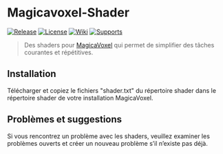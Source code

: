 # Magicavoxel-Shader

[![Release](https://img.shields.io/badge/Release-0.0.1-brightgreen.svg)][release-link]
[![License](https://img.shields.io/badge/Licence-MIT-blue.svg)][license-link]
[![Wiki](https://img.shields.io/badge/Wiki-%20-blue.svg)][Wiki-link]
[![Supports](https://img.shields.io/badge/MagicaVoxel-0.99.7.2-brightgreen.svg)][mv-link]

> Des shaders pour [MagicaVoxel](https://ephtracy.github.io/) qui permet de simplifier des tâches courantes et répétitives.

## Installation

Télécharger et copiez le fichiers "shader.txt" du répertoire shader dans le répertoire shader de votre installation MagicaVoxel.

## Problèmes et suggestions
Si vous rencontrez un problème avec les shaders, veuillez examiner les problèmes ouverts et créer un nouveau problème s’il n’existe pas déjà.


[release-link]: https://github.com/phoenixnoirdev/magicavoxel-shader_TerraColor/releases/tag/0.0.1
[license-link]: https://github.com/phoenixnoirdev/magicavoxel-shader_TerraColor/blob/main/LICENSE
[mv-link]: https://ephtracy.github.io/
[Wiki-link]: https://github.com/phoenixnoirdev/magicavoxel-shader/wiki
